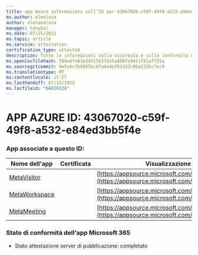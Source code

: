 ```yaml
---
title: app Azure informazioni sull'ID per 43067020-c59f-49f8-a532-e84ed3bb5f4e
ms.author: elmalova
author: elenamalova
manager: tonybal
ms.date: 07/15/2022
ms.topic: article
ms.service: attestation
certification_type: attested
description: Tutte le informazioni sulla sicurezza e sulla conformità disponibili per 43067020-c59f-49f8-a532-e84ed3bb5f4e.
ms.openlocfilehash: 590e6fe83edd31503f2e5a480fa9411f01aff25a
ms.sourcegitcommit: 9e5c6c3b4885bc6fa0a4af61432c86a232bc7ec9
ms.translationtype: MT
ms.contentlocale: it-IT
ms.lasthandoff: 07/15/2022
ms.locfileid: "66818128"
---
```

# <a name="azure-app-id-43067020-c59f-49f8-a532-e84ed3bb5f4e"></a>APP AZURE ID: 43067020-c59f-49f8-a532-e84ed3bb5f4e


### <a name="apps-associated-with-this-id"></a>App associate a questo ID:
| **Nome dell'app** | **Certificata** | **Visualizzazione in AppSource** |
|--------------|---------------|-----------------------|
| [MetaVisitor](../forward/WA200003588.md) |  | [https://appsource.microsoft.com/product/office/WA200003588](https://appsource.microsoft.com/product/office/WA200003588) |
| [MetaWorkspace](../forward/WA200003747.md) |  | [https://appsource.microsoft.com/product/office/WA200003747](https://appsource.microsoft.com/product/office/WA200003747) |
| [MetaMeeting](../forward/WA200003890.md) |  | [https://appsource.microsoft.com/product/office/WA200003890](https://appsource.microsoft.com/product/office/WA200003890) |

### <a name="microsoft-365-app-compliance-status"></a>Stato di conformità dell'app Microsoft 365
- Stato attestazione server di pubblicazione: completato

